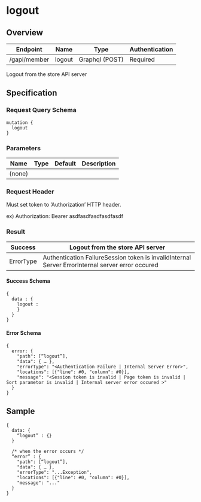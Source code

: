 # logout

## Overview

| Endpoint | Name | Type | Authentication |
| --- | --- | --- | --- |
| /gapi/member | logout | Graphql \(POST\) | Required |

Logout from the store API server

## Specification

### Request Query Schema

```text
mutation {
  logout
}
```

### Parameters

| Name | Type | Default | Description |
| --- | --- | --- | --- |
| \(none\) |  |  |  |

### Request Header

Must set token to ‘Authorization’ HTTP header.

ex\) Authorization: Bearer asdfasdfasdfasdfasdf

### Result

| Success |  Logout from the store API server |
| --- | --- |
| ErrorType | Authentication FailureSession token is invalidInternal Server ErrorInternal server error occured |

#### Success Schema

```text
{
  data : {
    logout : 
    }
  }
}
```

#### Error Schema

```text
{
  error: {
    "path": [“logout”],
    "data": { … },
    "errorType": "<Authentication Failure | Internal Server Error>",
    "locations": [{"line": #0, "column": #0}],
    "message": "<Session token is invalid | Page token is invalid | Sort parametor is invalid | Internal server error occured >"
  }
}
```

## Sample

```text
{
  data: {
    “logout” : {}
  }

  /* when the error occurs */
  “error” : {
    "path": [“logout”],
    "data": { … },
    "errorType": "...Exception",
    "locations": [{"line": #0, "column": #0}],
    "message": "..."
  }
}
```

